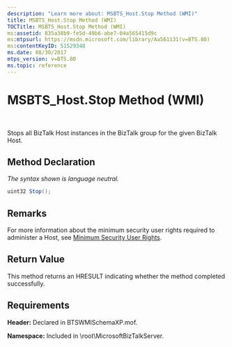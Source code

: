 ```yaml
---
description: "Learn more about: MSBTS_Host.Stop Method (WMI)"
title: MSBTS_Host.Stop Method (WMI)
TOCTitle: MSBTS_Host.Stop Method (WMI)
ms:assetid: 835a38b9-fe5d-49b6-abe7-04a565415d9c
ms:mtpsurl: https://msdn.microsoft.com/library/Aa561131(v=BTS.80)
ms:contentKeyID: 51529348
ms.date: 08/30/2017
mtps_version: v=BTS.80
ms.topic: reference
---
```


# MSBTS\_Host.Stop Method (WMI)

 

Stops all BizTalk Host instances in the BizTalk group for the given BizTalk Host.

## Method Declaration

*The syntax shown is language neutral.*

```C#
uint32 Stop();  
```

## Remarks

For more information about the minimum security user rights required to administer a Host, see [Minimum Security User Rights](https://msdn.microsoft.com/library/aa559845\(v=bts.80\)).

## Return Value

This method returns an HRESULT indicating whether the method completed successfully.

## Requirements

**Header:** Declared in BTSWMISchemaXP.mof.

**Namespace:** Included in \\root\\MicrosoftBizTalkServer.

